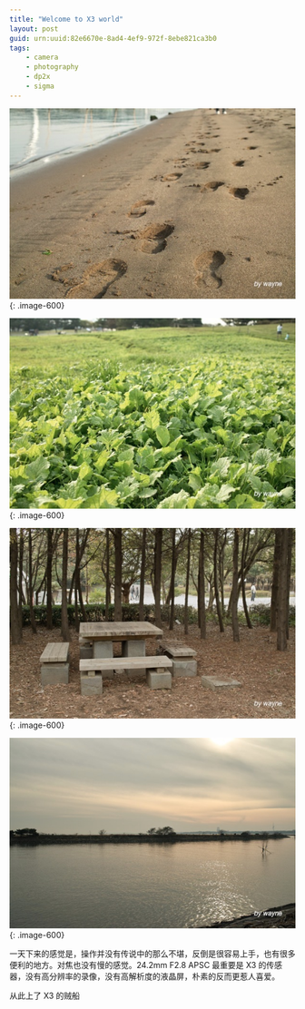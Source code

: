 ```yaml
---
title: "Welcome to X3 world"
layout: post
guid: urn:uuid:82e6670e-8ad4-4ef9-972f-8ebe821ca3b0
tags:
    - camera
    - photography
    - dp2x
    - sigma
---
```


[![](/media/files/2011/11/29/SDIM0029.jpg)](http://www.flickr.com/photos/lhzhang/6423070739/in/photostream){: .image-600}

[![](/media/files/2011/11/29/SDIM0055.jpg)](http://www.flickr.com/photos/lhzhang/6423073915/in/photostream){: .image-600}

[![](/media/files/2011/11/29/SDIM0061.jpg)](http://www.flickr.com/photos/lhzhang/6423075223/in/photostream){: .image-600}

[![](/media/files/2011/11/29/SDIM0087.jpg)](http://www.flickr.com/photos/lhzhang/6423083557/in/photostream){: .image-600}

一天下来的感觉是，操作并没有传说中的那么不堪，反倒是很容易上手，也有很多便利的地方。对焦也没有慢的感觉。24.2mm F2.8 APSC 最重要是 X3 的传感器，没有高分辨率的录像，没有高解析度的液晶屏，朴素的反而更惹人喜爱。

从此上了 X3 的贼船
